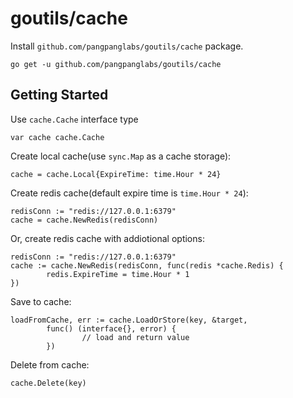 # goutils/cache

Install `github.com/pangpanglabs/goutils/cache` package.
```golang
go get -u github.com/pangpanglabs/goutils/cache
```

## Getting Started

Use `cache.Cache` interface type
```golang
var cache cache.Cache
```

Create local cache(use `sync.Map` as a cache storage):
```golang
cache = cache.Local{ExpireTime: time.Hour * 24}
```

Create redis cache(default expire time is `time.Hour * 24`):
```golang
redisConn := "redis://127.0.0.1:6379"
cache = cache.NewRedis(redisConn)
```

Or, create redis cache with addiotional options:
```golang
redisConn := "redis://127.0.0.1:6379"
cache := cache.NewRedis(redisConn, func(redis *cache.Redis) {
        redis.ExpireTime = time.Hour * 1
})
```

Save to cache:
```golang
loadFromCache, err := cache.LoadOrStore(key, &target,
        func() (interface{}, error) {
                // load and return value
        })
```

Delete from cache:
```golang
cache.Delete(key)
```
